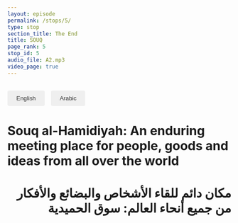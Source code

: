 ```yaml
---
layout: episode
permalink: /stops/5/
type: stop
section_title: The End
title: SOUQ
page_rank: 5
stop_id: 5
audio_file: A2.mp3
video_page: true
---
```


<br>

<style>
    #language-switcher button {
        padding: 10px 20px;
        background-color: #00000;
        color: #333;
        border: none;
        border-radius: 4px;
        margin-right: 10px;
        cursor: pointer;
    }

    #language-switcher button:hover {
        background-color: #ddd;
    }
</style>

<div id="language-switcher">
    <button onclick="switchLanguage('english')">English</button>
    <button onclick="switchLanguage('spanish')">Arabic</button>
</div>

<script>
    function switchLanguage(language) {
        var elements = document.getElementsByClassName('language');

        for (var i = 0; i < elements.length; i++) {
            var element = elements[i];
            if (element.getAttribute('data-language') === language) {
                element.style.display = 'block';
            } else {
                element.style.display = 'none';
            }
        }
    }
</script>


<div class="language" data-language="english">
   <h1> Souq al-Hamidiyah: An enduring meeting place for people, goods and ideas from all over the world </h1>
</div>

<div class="language" data-language="spanish" style="text-align: right;">
   <h1> مكان دائم للقاء الأشخاص والبضائع والأفكار من جميع أنحاء العالم: سوق الحميدية
   </h1>
</div>
